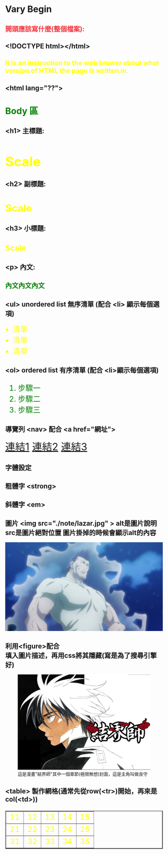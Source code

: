Vary Begin
===
<font color=#f393904>開頭應該寫什麼(整個檔案):</font>
---
## \<!DOCTYPE html>\</html>
## <font color="yellow">It is an instruction to the web brower about what version of HTML the page is written in.</font>

## \<html lang="??">
## 







# <font color="green">Body 區</font>
## \<h1>  主標題:<font color = "yellow"><h1>Scale</h1></font>

## \<h2>  副標題:<font color = "yellow"><h2>Scale</h2></font>

## \<h3>  小標題:<font color = "yellow"><h3>Scale</h3></font>

## \<p> 內文: 
## <font color = "green"><p>內文內文內文</p></font>


## \<ul> unordered list 無序清單 (配合 \<li> 顯示每個選項)
<ul>
 <font color="yellow" size="5"><li> 清單</li></font>
 <font color="yellow" size="5"><li> 清單</li></font>
 <font color="yellow" size="5"><li> 清單</li></font>
</ul>


## \<ol> ordered list 有序清單 (配合 \<li>顯示每個選項)
<font color="green" size="5">
<ol>
    <li>步驟一</li>
    <li>步驟二</li>
    <li>步驟三</li>
</ol>
</font>

導覽列 \<nav> 配合 \<a href="網址">
---
<font color="Lime" size="6">
<nav>
    <a href="">連結1</a>
    <a href="">連結2</a>
    <a href="">連結3</a>
</nav>
</font>

字體設定
---
##  粗體字 \<strong>

##  斜體字 \<em>

##  圖片 \<img  src="./note/lazar.jpg" > alt是圖片說明 src是圖片絕對位置 圖片掛掉的時候會顯示alt的內容

<img alt="there are lots of energy overflow lazar's body(who is a character in the Hunter x Hunter anime.)" src="./note/lazar.jpg">

## 利用\<figure>配合 <figcaption>填入圖片描述，再用css將其隱藏(寫是為了搜尋引擎好)
<figure>
    <img alt="章節:極限無想" src="./note/musou.jpg">
    <figcaption>
        這是漫畫"結界師"其中一個章節(極限無想)封面，這是主角叫做良守
    </figcaption>
</figure>

## \<table> 製作網格(通常先從row(\<tr>)開始，再來是col(\<td>))

<font color="yellow" size = "5">
<table border="2">
    <tr>
        <td>11</td>
        <td>12</td>
        <td>13</td>
        <td>14</td>
        <td>15</td>
    </tr>
    <tr>
        <td>21</td>
        <td>22</td>
        <td>23</td>
        <td>24</td>
        <td>25</td>
    </tr>
    <tr>
        <td>31</td>
        <td>32</td>
        <td>33</td>
        <td>34</td>
        <td>35</td>
    </tr>
</table>
</font>